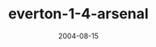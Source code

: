 ---
layout: post
title: Everton 1-4 Arsenal
date: 2004-08-15
categories: premier-league
video: VB1JXoOYwjY
summary: Arsenal start the defence of their title with a convincing win over Everton
title: everton-1-4-arsenal
---